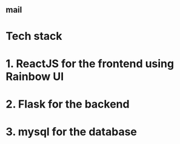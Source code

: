 ## <Snail>mail
# Tech stack
# 1. ReactJS for the frontend using Rainbow UI
# 2. Flask for the backend
# 3. mysql for the database

